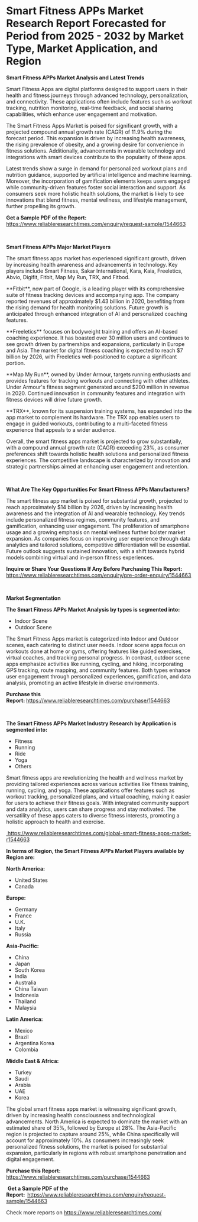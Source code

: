 <p><h1>Smart Fitness APPs Market Research Report Forecasted for Period from 2025 -  2032 by Market Type, Market Application, and Region</h1></p><p><strong>Smart Fitness APPs Market Analysis and Latest Trends</strong></p>
<p><p>Smart Fitness Apps are digital platforms designed to support users in their health and fitness journeys through advanced technology, personalization, and connectivity. These applications often include features such as workout tracking, nutrition monitoring, real-time feedback, and social sharing capabilities, which enhance user engagement and motivation. </p><p>The Smart Fitness Apps Market is poised for significant growth, with a projected compound annual growth rate (CAGR) of 11.9% during the forecast period. This expansion is driven by increasing health awareness, the rising prevalence of obesity, and a growing desire for convenience in fitness solutions. Additionally, advancements in wearable technology and integrations with smart devices contribute to the popularity of these apps. </p><p>Latest trends show a surge in demand for personalized workout plans and nutrition guidance, supported by artificial intelligence and machine learning. Moreover, the incorporation of gamification elements keeps users engaged while community-driven features foster social interaction and support. As consumers seek more holistic health solutions, the market is likely to see innovations that blend fitness, mental wellness, and lifestyle management, further propelling its growth.</p></p>
<p><strong>Get a Sample PDF of the Report:&nbsp;</strong> <a href="https://www.reliableresearchtimes.com/enquiry/request-sample/1544663?utm_campaign=2531&utm_medium=2&utm_source=Github&utm_content=ia&utm_term=11032025&utm_id=smart-fitness-apps">https://www.reliableresearchtimes.com/enquiry/request-sample/1544663</a></p>
<p>&nbsp;</p>
<p><strong>Smart Fitness APPs Major Market Players</strong></p>
<p><p>The smart fitness apps market has experienced significant growth, driven by increasing health awareness and advancements in technology. Key players include Smart Fitness, Sakar International, Kara, Kaia, Freeletics, Abvio, Digifit, Fitbit, Map My Run, TRX, and Fitbod. </p><p>**Fitbit**, now part of Google, is a leading player with its comprehensive suite of fitness tracking devices and accompanying app. The company reported revenues of approximately $1.43 billion in 2020, benefiting from the rising demand for health monitoring solutions. Future growth is anticipated through enhanced integration of AI and personalized coaching features.</p><p>**Freeletics** focuses on bodyweight training and offers an AI-based coaching experience. It has boasted over 30 million users and continues to see growth driven by partnerships and expansions, particularly in Europe and Asia. The market for digital fitness coaching is expected to reach $7 billion by 2026, with Freeletics well-positioned to capture a significant portion.</p><p>**Map My Run**, owned by Under Armour, targets running enthusiasts and provides features for tracking workouts and connecting with other athletes. Under Armour's fitness segment generated around $200 million in revenue in 2020. Continued innovation in community features and integration with fitness devices will drive future growth.</p><p>**TRX**, known for its suspension training systems, has expanded into the app market to complement its hardware. The TRX app enables users to engage in guided workouts, contributing to a multi-faceted fitness experience that appeals to a wider audience.</p><p>Overall, the smart fitness apps market is projected to grow substantially, with a compound annual growth rate (CAGR) exceeding 23%, as consumer preferences shift towards holistic health solutions and personalized fitness experiences. The competitive landscape is characterized by innovation and strategic partnerships aimed at enhancing user engagement and retention.</p></p>
<p>&nbsp;</p>
<p><strong>What Are The Key Opportunities For Smart Fitness APPs Manufacturers?</strong></p>
<p><p>The smart fitness app market is poised for substantial growth, projected to reach approximately $14 billion by 2026, driven by increasing health awareness and the integration of AI and wearable technology. Key trends include personalized fitness regimes, community features, and gamification, enhancing user engagement. The proliferation of smartphone usage and a growing emphasis on mental wellness further bolster market expansion. As companies focus on improving user experience through data analytics and tailored solutions, competitive differentiation will be essential. Future outlook suggests sustained innovation, with a shift towards hybrid models combining virtual and in-person fitness experiences.</p></p>
<p><strong>Inquire or Share Your Questions If Any Before Purchasing This Report:</strong> <a href="https://www.reliableresearchtimes.com/enquiry/pre-order-enquiry/1544663?utm_campaign=2531&utm_medium=2&utm_source=Github&utm_content=ia&utm_term=11032025&utm_id=smart-fitness-apps">https://www.reliableresearchtimes.com/enquiry/pre-order-enquiry/1544663</a></p>
<p>&nbsp;</p>
<p><strong>Market Segmentation</strong></p>
<p><strong>The Smart Fitness APPs Market Analysis by types is segmented into:</strong></p>
<p><ul><li>Indoor Scene</li><li>Outdoor Scene</li></ul></p>
<p><p>The Smart Fitness Apps market is categorized into Indoor and Outdoor scenes, each catering to distinct user needs. Indoor scene apps focus on workouts done at home or gyms, offering features like guided exercises, virtual coaches, and tracking personal progress. In contrast, outdoor scene apps emphasize activities like running, cycling, and hiking, incorporating GPS tracking, route mapping, and community features. Both types enhance user engagement through personalized experiences, gamification, and data analysis, promoting an active lifestyle in diverse environments.</p></p>
<p><strong>Purchase this Report:&nbsp;</strong><a href="https://www.reliableresearchtimes.com/purchase/1544663?utm_campaign=2531&utm_medium=2&utm_source=Github&utm_content=ia&utm_term=11032025&utm_id=smart-fitness-apps">https://www.reliableresearchtimes.com/purchase/1544663</a></p>
<p>&nbsp;</p>
<p><strong>The Smart Fitness APPs Market Industry Research by Application is segmented into:</strong></p>
<p><ul><li>Fitness</li><li>Running</li><li>Ride</li><li>Yoga</li><li>Others</li></ul></p>
<p><p>Smart fitness apps are revolutionizing the health and wellness market by providing tailored experiences across various activities like fitness training, running, cycling, and yoga. These applications offer features such as workout tracking, personalized plans, and virtual coaching, making it easier for users to achieve their fitness goals. With integrated community support and data analytics, users can share progress and stay motivated. The versatility of these apps caters to diverse fitness interests, promoting a holistic approach to health and exercise.</p></p>
<p><a href="https://www.reliableresearchtimes.com/global-smart-fitness-apps-market-r1544663?utm_campaign=2531&utm_medium=2&utm_source=Github&utm_content=ia&utm_term=11032025&utm_id=smart-fitness-apps">&nbsp;https://www.reliableresearchtimes.com/global-smart-fitness-apps-market-r1544663</a></p>
<p><strong>In terms of Region, the Smart Fitness APPs Market Players available by Region are:</strong></p>
<p>
    <p> <strong> North America: </strong>
        <ul>
            <li>United States</li>
            <li>Canada</li>
        </ul>
        </p> 
    <p> <strong> Europe: </strong>
        <ul>
            <li>Germany</li>
            <li>France</li>
            <li>U.K.</li>
            <li>Italy</li>
            <li>Russia</li>
        </ul>
        </p> 
    <p> <strong> Asia-Pacific: </strong>
        <ul>
            <li>China</li>
            <li>Japan</li>
            <li>South Korea</li>
            <li>India</li>
            <li>Australia</li>
            <li>China Taiwan</li>
            <li>Indonesia</li>
            <li>Thailand</li>
            <li>Malaysia</li>
        </ul>
        </p> 
    <p> <strong> Latin America: </strong>
        <ul>
            <li>Mexico</li>
            <li>Brazil</li>
            <li>Argentina Korea</li>
            <li>Colombia</li>
        </ul>
        </p> 
    <p> <strong> Middle East & Africa: </strong>
        <ul>
            <li>Turkey</li>
            <li>Saudi</li>
            <li>Arabia</li>
            <li>UAE</li>
            <li>Korea</li>
        </ul>
    </p>
    </p>
<p><p>The global smart fitness apps market is witnessing significant growth, driven by increasing health consciousness and technological advancements. North America is expected to dominate the market with an estimated share of 35%, followed by Europe at 28%. The Asia-Pacific region is projected to capture around 25%, while China specifically will account for approximately 10%. As consumers increasingly seek personalized fitness solutions, the market is poised for substantial expansion, particularly in regions with robust smartphone penetration and digital engagement.</p></p>
<p><strong>Purchase this Report: </strong><a href="https://www.reliableresearchtimes.com/purchase/1544663?utm_campaign=2531&utm_medium=2&utm_source=Github&utm_content=ia&utm_term=11032025&utm_id=smart-fitness-apps">https://www.reliableresearchtimes.com/purchase/1544663</a></p>
<p>&nbsp;<strong>Get a Sample PDF of the Report:&nbsp;&nbsp;</strong><a href="https://www.reliableresearchtimes.com/enquiry/request-sample/1544663?utm_campaign=2531&utm_medium=2&utm_source=Github&utm_content=ia&utm_term=11032025&utm_id=smart-fitness-apps">https://www.reliableresearchtimes.com/enquiry/request-sample/1544663</a></p>
<p><strong></strong></p>
<p>Check more reports on <a href="https://www.reliableresearchtimes.com/?utm_campaign=2531&utm_medium=2&utm_source=Github&utm_content=ia&utm_term=11032025&utm_id=smart-fitness-apps">https://www.reliableresearchtimes.com/</a></p>